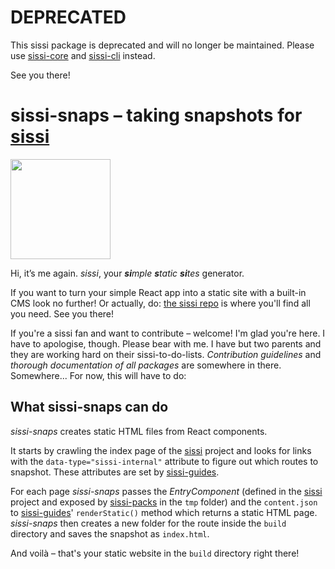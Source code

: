 # DEPRECATED
This sissi package is deprecated and will no longer be maintained. Please use [sissi-core](https://github.com/square-a/sissi-core) and [sissi-cli](https://github.com/square-a/sissi-cli) instead.

See you there!


# sissi-snaps – taking snapshots for [sissi]

<img src='https://raw.githubusercontent.com/square-a/sissi/master/sissi.png'  width='160px' />

Hi, it’s me again. *sissi*, your ***si**mple **s**tatic **si**tes* generator.

If you want to turn your simple React app into a static site with a built-in CMS look no further! Or actually, do: [the sissi repo][sissi] is where you'll find all you need. See you there!

If you're a sissi fan and want to contribute – welcome! I'm glad you're here. I have to apologise, though. Please bear with me. I have but two parents and they are working hard on their sissi-to-do-lists. *Contribution guidelines* and *thorough documentation of all packages* are somewhere in there. Somewhere... For now, this will have to do:

## What sissi-snaps can do
*sissi-snaps* creates static HTML files from React components.

It starts by crawling the index page of the [sissi] project and looks for links with the `data-type="sissi-internal"` attribute to figure out which routes to snapshot. These attributes are set by [sissi-guides].

For each page *sissi-snaps* passes the *EntryComponent* (defined in the [sissi] project and exposed by [sissi-packs] in the `tmp` folder) and the `content.json` to [sissi-guides]' `renderStatic()` method which returns a static HTML page. *sissi-snaps* then creates a new folder for the route inside the `build` directory and saves the snapshot as `index.html`.

And voilà – that's your static website in the `build` directory right there!

[sissi]:https://github.com/square-a/sissi
[sissi-guides]:https://github.com/square-a/sissi-guides
[sissi-packs]:https://github.com/square-a/sissi-packs
